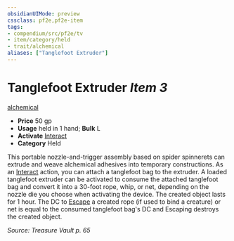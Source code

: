 ```yaml
---
obsidianUIMode: preview
cssclass: pf2e,pf2e-item
tags:
- compendium/src/pf2e/tv
- item/category/held
- trait/alchemical
aliases: ["Tanglefoot Extruder"]
---
```

# Tanglefoot Extruder *Item 3*  
[alchemical](rules/traits/alchemical.md "Alchemical Item Trait")  

- **Price** 50 gp
- **Usage** held in 1 hand; **Bulk** L
- **Activate** [Interact](rules/actions/interact.md)
- **Category** Held

This portable nozzle-and-trigger assembly based on spider spinnerets can extrude and weave alchemical adhesives into temporary constructions. As an [Interact](rules/actions/interact.md) action, you can attach a tanglefoot bag to the extruder. A loaded tanglefoot extruder can be activated to consume the attached tanglefoot bag and convert it into a 30-foot rope, whip, or net, depending on the nozzle die you choose when activating the device. The created object lasts for 1 hour. The DC to [Escape](rules/actions/escape.md) a created rope (if used to bind a creature) or net is equal to the consumed tanglefoot bag's DC and Escaping destroys the created object.

*Source: Treasure Vault p. 65*
